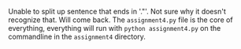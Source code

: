 Unable to split up sentence that ends in '."'. Not sure why it doesn't recognize
that. Will come back. The `assignment4.py` file is the core of everything, everything
will run with ```python assignment4.py``` on the commandline in the `assignment4` 
directory. 
